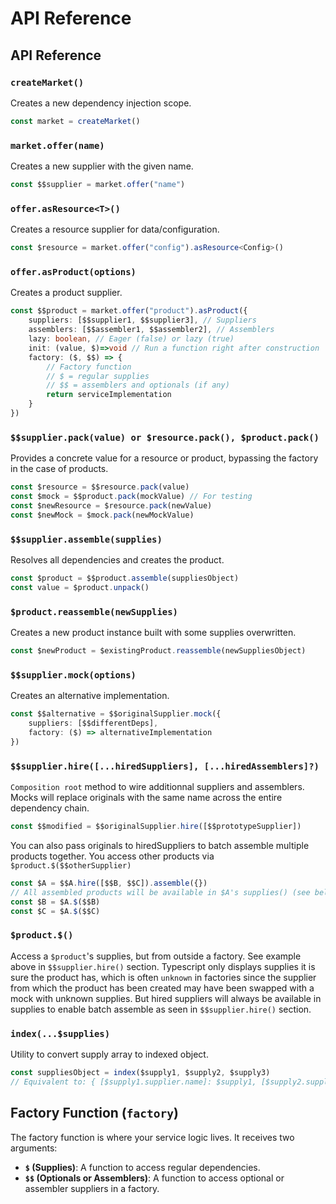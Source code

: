 # API Reference

## API Reference

### `createMarket()`

Creates a new dependency injection scope.

```ts
const market = createMarket()
```

### `market.offer(name)`

Creates a new supplier with the given name.

```ts
const $$supplier = market.offer("name")
```

### `offer.asResource<T>()`

Creates a resource supplier for data/configuration.

```ts
const $resource = market.offer("config").asResource<Config>()
```

### `offer.asProduct(options)`

Creates a product supplier.

```ts
const $$product = market.offer("product").asProduct({
    suppliers: [$$supplier1, $$supplier3], // Suppliers
    assemblers: [$$assembler1, $$assembler2], // Assemblers
    lazy: boolean, // Eager (false) or lazy (true)
    init: (value, $)=>void // Run a function right after construction
    factory: ($, $$) => {
        // Factory function
        // $ = regular supplies
        // $$ = assemblers and optionals (if any)
        return serviceImplementation
    }
})
```

### `$$supplier.pack(value) or $resource.pack(), $product.pack()`

Provides a concrete value for a resource or product, bypassing the factory in the case of products.

```ts
const $resource = $$resource.pack(value)
const $mock = $$product.pack(mockValue) // For testing
const $newResource = $resource.pack(newValue)
const $newMock = $mock.pack(newMockValue)
```

### `$$supplier.assemble(supplies)`

Resolves all dependencies and creates the product.

```ts
const $product = $$product.assemble(suppliesObject)
const value = $product.unpack()
```

### `$product.reassemble(newSupplies)`

Creates a new product instance built with some supplies overwritten.

```ts
const $newProduct = $existingProduct.reassemble(newSuppliesObject)
```

### `$$supplier.mock(options)`

Creates an alternative implementation.

```ts
const $$alternative = $$originalSupplier.mock({
    suppliers: [$$differentDeps],
    factory: ($) => alternativeImplementation
})
```

### `$$supplier.hire([...hiredSuppliers], [...hiredAssemblers]?)`

`Composition root` method to wire additionnal suppliers and assemblers. Mocks will replace originals
with the same name across the entire dependency chain.

```ts
const $$modified = $$originalSupplier.hire([$$prototypeSupplier])
```

You can also pass originals to hiredSuppliers to batch assemble multiple products together. You access other products via `$product.$($$otherSupplier)`

```ts
const $A = $$A.hire([$$B, $$C]).assemble({})
// All assembled products will be available in $A's supplies() (see below)
const $B = $A.$($$B)
const $C = $A.$($$C)
```

### `$product.$()`

Access a `$product`'s supplies, but from outside a factory. See example above in `$$supplier.hire()` section. Typescript only displays supplies it is sure the product has, which is often `unknown` in factories since the supplier from which the product has been created may have been swapped with a mock with unknown supplies. But hired suppliers will always be available in supplies to enable batch assemble as seen in `$$supplier.hire()` section.

### `index(...$supplies)`

Utility to convert supply array to indexed object.

```ts
const suppliesObject = index($supply1, $supply2, $supply3)
// Equivalent to: { [$supply1.supplier.name]: $supply1, [$supply2.supplier.name]: $supply2, ... }
```

## Factory Function (`factory`)

The factory function is where your service logic lives. It receives two arguments:

-   **`$` (Supplies)**: A function to access regular dependencies.
-   **`$$` (Optionals or Assemblers)**: A function to access optional or assembler suppliers in a factory.
